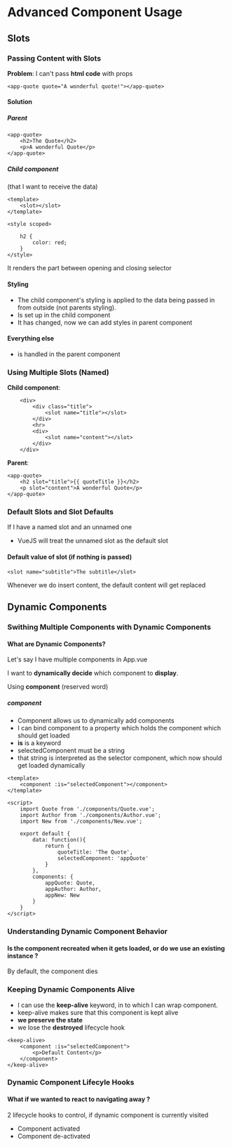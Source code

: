 # Advanced Component Usage

## Slots

### Passing Content with Slots

**Problem**: I can't pass **html code** with props

```
<app-quote quote="A wonderful quote!"></app-quote>	
```
#### Solution

##### Parent
```
<app-quote>
	<h2>The Quote</h2>
	<p>A wonderful Quote</p>
</app-quote>
```

##### **Child** component
(that I want to receive the data)

```
<template>
	<slot></slot>
</template>

<style scoped>

	h2 {
		color: red;
	}
</style>
```
It renders the part between opening and closing selector

#### Styling

* The child component's styling is applied to the data being passed in from outside (not parents styling).
* Is set up in the child component
* It has changed, now we can add styles in parent component

#### Everything else

* is handled in the parent component

### Using Multiple Slots (Named)

**Child component**:

```
	<div>
		<div class="title">
			<slot name="title"></slot>
		</div>
		<hr>
		<div>
			<slot name="content"></slot>
		</div>
	</div>
```

**Parent**:
```
<app-quote>
	<h2 slot="title">{{ quoteTitle }}</h2>
	<p slot="content">A wonderful Quote</p>
</app-quote>
```

### Default Slots and Slot Defaults

If I have a named slot and an unnamed one

* VueJS will treat the unnamed slot as the default slot

#### Default value of slot (if nothing is passed)

```
<slot name="subtitle">The subtitle</slot>
``` 
Whenever we do insert content, the default content will get replaced


## Dynamic Components

### Swithing Multiple Components with Dynamic Components

#### What are Dynamic Components?

Let's say I have multiple components in App.vue

I want to **dynamically decide** which component to **display**.

Using **component** (reserved word)

##### component

* Component allows us to dynamically add components
* I can bind component to a property which holds the component which should get loaded
* **is** is a keyword
* selectedComponent must be a string
* that string is interpreted as the selector component, which now should get loaded dynamically


```
<template>
	<component :is="selectedComponent"></component>
</template>

<script>
	import Quote from './components/Quote.vue';
	import Author from './components/Author.vue';
	import New from './components/New.vue';

	export default {
		data: function(){
			return {
				quoteTitle: 'The Quote',
				selectedComponent: 'appQuote'
			}
		},
		components: {
			appQuote: Quote,
			appAuthor: Author,
			appNew: New
		}
	}
</script>
```


### Understanding Dynamic Component Behavior

#### Is the component recreated when it gets loaded, or do we use an existing instance ?

By default, the component dies

### Keeping Dynamic Components Alive

* I can use the **keep-alive** keyword, in to which I can wrap component.
* keep-alive makes sure that this component is kept alive
* **we preserve the state**
* we lose the **destroyed** lifecycle hook
```
<keep-alive>
	<component :is="selectedComponent">
		<p>Default Content</p>
	</component>
</keep-alive>
```

### Dynamic Component Lifecyle Hooks

#### What if we wanted to react to navigating away ?

2 lifecycle hooks to control, if dynamic component is currently visited
* Component activated
* Component de-activated






